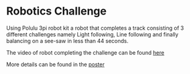 # Robotics Challenge

Using Polulu 3pi robot kit a robot that completes a track consisting of 3 different challenges namely Light following, Line following and finally balancing on a see-saw in less than 44 seconds.

The video of robot completing the challenge can be found 
[here](https://github.com/abishek-bupathi/robotics-challenge/master/Video.mp4)

More details can be found in the 
[poster](https://github.com/abishek-bupathi/robotics-challenge/master/poster.pdf)
